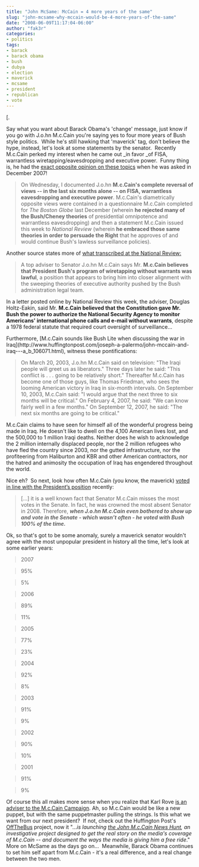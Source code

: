 ```yaml
---
title: "John McSame: McCain = 4 more years of the same"
slug: "john-mcsame-why-mccain-would-be-4-more-years-of-the-same"
date: "2008-06-09T11:17:04-06:00"
author: "fak3r"
categories:
- politics
tags:
- barack
- barack obama
- bush
- dubya
- election
- maverick
- mcsame
- president
- republican
- vote
---
```


[.

Say what you want about Barack Obama's 'change' message, just know if you go with J.o.hn M.c.Cain you're saying yes to four more years of Bush style politics.  While he's still hawking that 'maverick' tag, don't believe the hype, instead, let's look at some statements by the senator.  Recently M.c.Cain perked my interest when he came out _in favor _of FISA, warrantless wiretapping/eavesdropping and executive power.  Funny thing is, he had the [exact opposite opinion on these topics](http://www.salon.com/opinion/greenwald/2008/06/06/mccain/print.html) when he was asked in December 2007!


> On Wednesday, I documented J.o.hn **M.c.Cain's complete reversal of views -- in the last six months alone -- on FISA, warrantless eavesdropping and executive power**. M.c.Cain's diametrically opposite views were contained in a questionnaire M.c.Cain completed for _The Boston Globe_ last December (wherein **he rejected many of the Bush/Cheney theories** of presidential omnipotence and warrantless eavesdropping) and then a statement M.c.Cain issued this week to _National Review_ (wherein **he embraced those same theories in order to persuade the Right** that he approves of and would continue Bush's lawless surveillance policies). 


Another source states more of [what transcribed at the National Review:](http://www.huffingtonpost.com/2008/06/06/mccain-supports-bushs-war_n_105610.html)


> A top adviser to Senator J.o.hn M.c.Cain says Mr. **M.c.Cain believes that President Bush's program of wiretapping without warrants was lawful**, a position that appears to bring him into closer alignment with the sweeping theories of executive authority pushed by the Bush administration legal team.

In a letter posted online by National Review this week, the adviser, Douglas Holtz-Eakin, said Mr. **M.c.Cain believed that the Constitution gave Mr. Bush the power to authorize the National Security Agency to monitor Americans' international phone calls and e-mail without warrants**, despite a 1978 federal statute that required court oversight of surveillance...


<!-- more -->Furthermore, [M.c.Cain sounds like Bush Lite when discussing the war in Iraq](http://www.huffingtonpost.com/joseph-a-palermo/john-mccain-and-iraq---a_b_106071.html), witness these pontifications:


> On March 20, 2003, J.o.hn M.c.Cain said on television: "The Iraqi people will greet us as liberators." Three days later he said: "This conflict is . . . going to be relatively short." Thereafter M.c.Cain has become one of those guys, like Thomas Friedman, who sees the looming American victory in Iraq in six-month intervals. On September 10, 2003, M.c.Cain said: "I would argue that the next three to six months will be critical." On February 4, 2007, he said: "We can know fairly well in a few months." On September 12, 2007, he said: "The next six months are going to be critical."

M.c.Cain claims to have seen for himself all of the wonderful progress being made in Iraq. He doesn't like to dwell on the 4,100 American lives lost, and the 500,000 to 1 million Iraqi deaths. Neither does he wish to acknowledge the 2 million internally displaced people, nor the 2 million refugees who have fled the country since 2003, nor the gutted infrastructure, nor the profiteering from Haliburton and KBR and other American contractors, nor the hatred and animosity the occupation of Iraq has engendered throughout the world.


Nice eh?  So next, look how often M.c.Cain (you know, the maverick) [voted in line with the President’s position](http://www.progressivemediausa.org/2008/05/27/john-mcsame/) recently:


> [...] it is a well known fact that Senator M.c.Cain misses the most votes in the Senate. In fact, he was crowned the most absent Senator in 2008. Therefore, **_when J.o.hn M.c.Cain even bothered to show up and vote in the Senate - which wasn’t often - he voted with Bush 100% of the time._**


Ok, so that's got to be some anomaly, surely a maverick senator wouldn't agree with the most unpopular president in history all the time, let's look at some earlier years:


> 

> 
> 


> 
> 

> 2007
> 

> 95%
> 

> 5%
> 


> 
> 

> 2006
> 

> 89%
> 

> 11%
> 


> 
> 

> 2005
> 

> 77%
> 

> 23%
> 


> 
> 

> 2004
> 

> 92%
> 

> 8%
> 


> 
> 

> 2003
> 

> 91%
> 

> 9%
> 


> 
> 

> 2002
> 

> 90%
> 

> 10%
> 


> 
> 

> 2001
> 

> 91%
> 

> 9%
> 





Of course this all makes more sense when you realize that Karl Rove [is an adviser to the M.c.Cain Campaign](http://www.huffingtonpost.com/2008/06/03/fox-news-finally-identifi_n_104976.html).  Ah, so M.c.Cain would be like a new puppet, but with the same puppetmaster pulling the strings.  Is this what we want from our next president?  If not,  check out the Huffington Post's [OffTheBus](http://www.huffingtonpost.com/off-the-bus/) project, now it "..._is launching [the John M.c.Cain News Hunt](http://www.huffingtonpost.com/amanda-michel/join-the-john-mccain-news_b_104629.html), an investigative project designed to get the real story on the media's coverage of M.c.Cain -- and document the ways the media is giving him a free ride_."  More on McSame as the days go on...  Meanwhile, Barack Obama continues to set him self apart from M.c.Cain - it's a real difference, and a real change between the two men.
